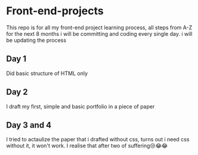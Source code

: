 # Front-end-projects

This repo is for all my front-end project learning process, all steps from A-Z
for the next 8 months i will be committing and coding  every single day.
i will be updating the process

## Day 1

Did basic structure of HTML only

## Day 2

I draft my first, simple and  basic portfolio in a piece of paper

## Day 3 and 4

I tried to actaulize the paper that i drafted without css, turns out i need css
without it, it won't work. I realise that after two of suffering😒😂😂